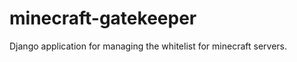 minecraft-gatekeeper
====================

Django application for managing the whitelist for minecraft servers.
